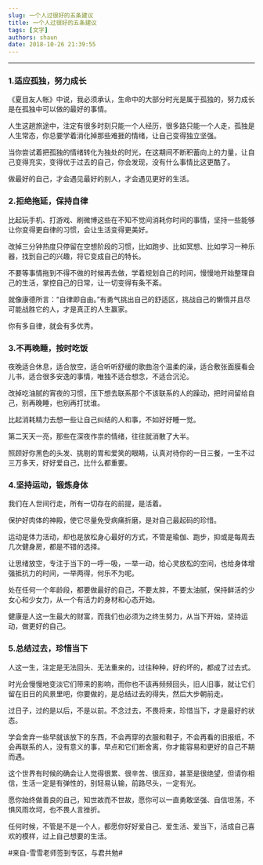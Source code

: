 ```yaml
---
slug: 一个人过很好的五条建议
title: 一个人过很好的五条建议
tags: [文字]
authors: shaun
date: 2018-10-26 21:39:55
---
```


***

### 1.适应孤独，努力成长  

《夏目友人帐》中说，我必须承认，生命中的大部分时光是属于孤独的，努力成长是在孤独中可以做的最好的事情。

 <!-- truncate -->
人生这趟旅途中，注定有很多时刻只能一个人经历，很多路只能一个人走，孤独是人生常态，你总要学着消化掉那些难捱的情绪，让自己变得独立坚强。

当你尝试着把孤独的情绪转化为独处的时光，在这期间不断积蓄向上的力量，让自己变得充实，变得优于过去的自己，你会发现，没有什么事情比这更酷了。

做最好的自己，才会遇见最好的别人，才会遇见更好的生活。

### 2.拒绝拖延，保持自律  

比起玩手机、打游戏、刷微博这些在不知不觉间消耗你时间的事情，坚持一些能够让你变得更自律的习惯，会让生活变得更美好。

改掉三分钟热度只停留在空想阶段的习惯，比如跑步、比如冥想、比如学习一种乐器，找到自己的兴趣，将它变成自己的特长。

不要等事情拖到不得不做的时候再去做，学着规划自己的时间，慢慢地开始整理自己的生活，掌控自己的日常，让一切变得有条不紊。

就像康德所言：“自律即自由。”有勇气挑出自己的舒适区，挑战自己的懒惰并且尽可能战胜它的人，才是真正的人生赢家。

你有多自律，就会有多优秀。

### 3.不再晚睡，按时吃饭  

夜晚适合休息，适合放空，适合听听舒缓的歌曲泡个温柔的澡，适合敷张面膜看会儿书，适合很多安逸的事情，唯独不适合想念，不适合沉沦。

改掉吃油腻的宵夜的习惯，压下想去联系那个不该联系的人的躁动，把时间留给自己，别再晚睡，也别再打扰谁。

比起消耗精力去想一些让自己纠结的人和事，不如好好睡一觉。

第二天天一亮，那些在深夜作祟的情绪，往往就消散了大半。

照顾好你黑色的头发、挑剔的胃和爱笑的眼睛，认真对待你的一日三餐，一生不过三万多天，好好爱自己，比什么都重要。

### 4.坚持运动，锻炼身体  

我们在人世间行走，所有一切存在的前提，是活着。

保护好肉体的神殿，使它尽量免受病痛折磨，是对自己最起码的珍惜。

运动是体力活动，却也是放松身心最好的方式，不管是瑜伽、跑步，抑或是每周去几次健身房，都是不错的选择。

让思绪放空，专注于当下的一呼一吸，一举一动，给心灵放松的空间，也给身体增强抵抗力的时间，一举两得，何乐不为呢。

处在任何一个年龄段，都要做最好的自己，不要太胖，不要太油腻，保持鲜活的少女心和少女力，从一个有活力的身材和心态开始。

健康是人这一生最大的财富，而我们也必须为之终生努力，从当下开始，坚持运动，做更好的自己。

### 5.总结过去，珍惜当下

人这一生，注定是无法回头、无法重来的，过往种种，好的坏的，都成了过去式。

时光会慢慢地变淡它们带来的影响，而你也不该再频频回头，旧人旧事，就让它们留在旧日的风景里吧，你要做的，是总结过去的得失，然后大步朝前走。

过日子，过的是以后，不是以前。不念过去，不畏将来，珍惜当下，才是最好的状态。

学会舍弃一些早就该放下的东西，不会再穿的衣服和鞋子，不会再看的旧报纸，不会再联系的人，没有意义的事，早点和它们断舍离，你才能容易和更好的自己不期而遇。

这个世界有时候的确会让人觉得很累、很辛苦、很压抑，甚至是很绝望，但请你相信，生活一定是有弹性的，别轻易认输，前路尽头，一定有光。

愿你始终做善良的自己，知世故而不世故，愿你可以一直勇敢坚强、自信坦荡，不惧风雨坎坷，也不畏人言挫折。

任何时候，不管是不是一个人，都愿你好好爱自己、爱生活、爱当下，活成自己喜欢的模样，过上自己想要的生活。

#来自-雪雪老师签到专区，与君共勉#
